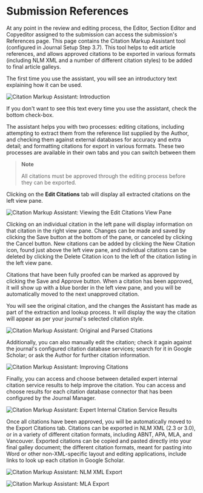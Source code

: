 # Submission References

At any point in the review and editing process, the Editor, Section Editor and Copyeditor assigned to the submission can access the submission's References page. This page contains the Citation Markup Assistant tool (configured in Journal Setup Step 3.7). This tool helps to edit article references, and allows approved citations to be exported in various formats (including NLM XML and a number of different citation styles) to be added to final article galleys.

The first time you use the assistant, you will see an introductory text explaining how it can be used.

![Citation Markup Assistant: Introduction](images/chapter8/references_1.png)

If you don't want to see this text every time you use the assistant, check the bottom check-box.

The assistant helps you with two processes: editing citations, including attempting to extract them from the reference list supplied by the Author, and checking them against external databases for accuracy and extra detail; and formatting citations for export in various formats. These two processes are available in their own tabs and you can switch between them

> **Note**
> 
> All citations must be approved through the editing process before they can be exported.

Clicking on the **Edit Citations** tab will display all extracted citations on the left view pane.

![Citation Markup Assistant: Viewing the Edit Citations View Pane](images/chapter8/references_2.png)

Clicking on an individual citation in the left pane will display information on that citation in the right view pane. Changes can be made and saved by clicking the Save button at the bottom of the pane, or canceled by clicking the Cancel button. New citations can be added by clicking the New Citation icon, found just above the left view pane, and individual citations can be deleted by clicking the Delete Citation icon to the left of the citation listing in the left view pane.

Citations that have been fully proofed can be marked as approved by clicking the Save and Approve button. When a citation has been approved, it will show up with a blue border in the left view pane, and you will be automatically moved to the next unapproved citation.

You will see the original citation, and the changes the Assistant has made as part of the extraction and lookup process. It will display the way the citation will appear as per your journal's selected citation style.

![Citation Markup Assistant: Original and Parsed Citations](images/chapter8/references_3.png)

Additionally, you can also manually edit the citation; check it again against the journal's configured citation database services; search for it in Google Scholar; or ask the Author for further citation information.

![Citation Markup Assistant: Improving Citations](images/chapter8/references_4.png)

Finally, you can access and choose between detailed expert internal citation service results to help improve the citation. You can access and choose results for each citation database connector that has been configured by the Journal Manager.

![Citation Markup Assistant: Expert Internal Citation Service Results](images/chapter8/references_5.png)

Once all citations have been approved, you will be automatically moved to the Export Citations tab. Citations can be exported in NLM XML (2.3 or 3.0), or in a variety of different citation formats, including ABNT, APA, MLA, and Vancouver. Exported citations can be copied and pasted directly into your final galley document; the different citation formats, meant for pasting into Word or other non-XML-specific layout and editing applications, include links to look up each citation in Google Scholar.

![Citation Markup Assistant: NLM XML Export](images/chapter8/references_6.png)

![Citation Markup Assistant: MLA Export](images/chapter8/references_7.png)
